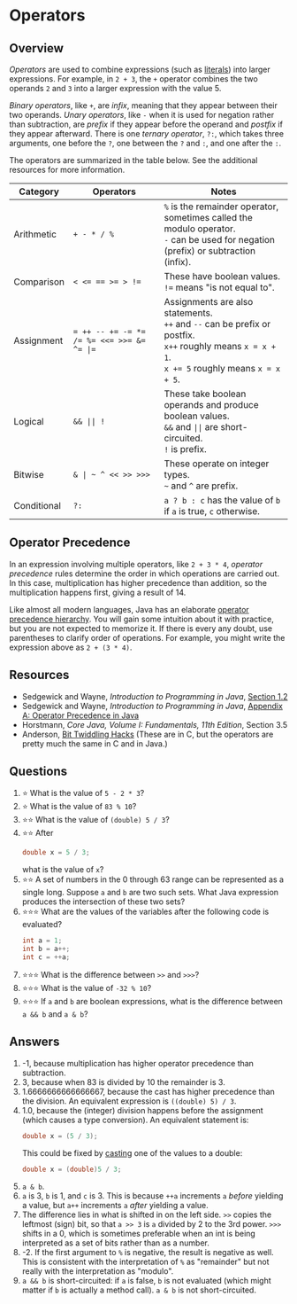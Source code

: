 # Operators
## Overview
*Operators* are used to combine expressions (such as [literals](data_structures/primitive_types.md#Literals)) into larger expressions. For example, in `2 + 3`, the `+` operator combines the two operands `2` and `3` into a larger expression with the value 5.

*Binary operators*, like `+`, are *infix*, meaning that they appear between their two operands. *Unary operators*, like `-` when it is used for negation rather than subtraction, are *prefix* if they appear before the operand and *postfix* if they appear afterward. There is one *ternary operator*, `?:`, which takes three arguments, one before the `?`, one between the `?` and `:`, and one after the `:`.

The operators are summarized in the table below. See the additional resources for more information.

Category|Operators|Notes
-|-|-
Arithmetic|`+ - * / %`|`%` is the remainder operator, sometimes called the modulo operator.<br>`-` can be used for negation (prefix) or subtraction (infix).
Comparison|`< <= == >= > !=`|These have boolean values.<br>`!=` means "is not equal to".
Assignment|`= ++ -- += -= *= /= %= <<= >>= &= ^= \|=`|Assignments are also statements.<br>`++` and `--` can be prefix or postfix.<br>`x++` roughly means `x = x + 1`.<br>`x += 5` roughly means `x = x + 5`.
Logical|`&& \|\| !`|These take boolean operands and produce boolean values.<br>`&&` and `\|\|` are short-circuited.<br>`!` is prefix.
Bitwise|`& \| ~ ^ << >> >>>`|These operate on integer types.<br>`~` and `^` are prefix.
Conditional|`?:`|`a ? b : c` has the value of `b` if `a` is true, `c` otherwise.

## Operator Precedence

In an expression involving multiple operators, like `2 + 3 * 4`, *operator precedence* rules determine the order in which operations are carried out. In this case, multiplication has higher precedence than addition, so the multiplication happens first, giving a result of 14.

Like almost all modern languages, Java has an elaborate [operator precedence hierarchy](https://introcs.cs.princeton.edu/java/11precedence/). You will gain some intuition about it with practice, but you are not expected to memorize it. If there is every any doubt, use parentheses to clarify order of operations. For example, you might write the expression above as `2 + (3 * 4)`. 

## Resources
- Sedgewick and Wayne, *Introduction to Programming in Java*, [Section 1.2](https://introcs.cs.princeton.edu/java/12types/)
- Sedgewick and Wayne, *Introduction to Programming in Java*, [Appendix A: Operator Precedence in Java](https://introcs.cs.princeton.edu/java/11precedence/)
- Horstmann, *Core Java, Volume I: Fundamentals, 11th Edition*, Section 3.5
- Anderson, [Bit Twiddling Hacks](https://graphics.stanford.edu/~seander/bithacks.html) (These are in C, but the operators are pretty much the same in C and in Java.)
## Questions
1. :star: What is the value of `5 - 2 * 3`?
1. :star: What is the value of `83 % 10`?
1. :star::star: What is the value of `(double) 5 / 3`?
1. :star::star: After
    ```java
    double x = 5 / 3;
    ```
    what is the value of `x`?
1. :star::star: A set of numbers in the 0 through 63 range can be represented as a single long. Suppose `a` and `b` are two such sets. What Java expression produces the intersection of these two sets?
1. :star::star::star: What are the values of the variables after the following code is evaluated?
    ```java
    int a = 1;
    int b = a++;
    int c = ++a;
    ```
1. :star::star::star: What is the difference between `>>` and `>>>`?
1. :star::star::star: What is the value of `-32 % 10`?
1. :star::star::star: If `a` and `b` are boolean expressions, what is the difference between `a && b` and `a & b`?
## Answers
1. -1, because multiplication has higher operator precedence than subtraction.
1. 3, because when 83 is divided by 10 the remainder is 3.
1. 1.6666666666666667, because the cast has higher precedence than the division. An equivalent expression is `((double) 5) / 3`.
1. 1.0, because the (integer) division happens before the assignment (which causes a type conversion). An equivalent statement is:
    ```java
    double x = (5 / 3);
    ```
    This could be fixed by [casting](primitive_typesmd#type-conversion) one of the values to a double:
    ```java
    double x = (double)5 / 3;
    ```
1. `a & b`.
1. `a` is 3, `b` is 1, and `c` is 3. This is because `++a` increments `a` *before* yielding a value, but `a++` increments `a` *after* yielding a value.
1. The difference lies in what is shifted in on the left side. `>>` copies the leftmost (sign) bit, so that `a >> 3` is `a` divided by 2 to the 3rd power. `>>>` shifts in a 0, which is sometimes preferable when an int is being interpreted as a set of bits rather than as a number.
1. -2. If the first argument to `%` is negative, the result is negative as well. This is consistent with the interpretation of `%` as "remainder" but not really with the interpretation as "modulo".
1. `a && b` is short-circuited: if `a` is false, `b` is not evaluated (which might matter if `b` is actually a method call). `a & b` is not short-circuited.
